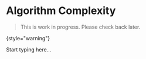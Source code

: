 # Algorithm Complexity

> This is work in progress. Please check back later.
> 
{style="warning"}

Start typing here...
